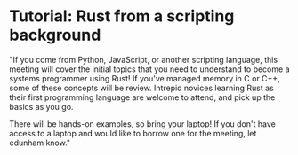 # Tutorial: Rust from a scripting background

"If you come from Python, JavaScript, or another scripting language, this
meeting will cover the initial topics that you need to understand to become a
systems programmer using Rust! If you've managed memory in C or C++, some of
these concepts will be review. Intrepid novices learning Rust as their first
programming language are welcome to attend, and pick up the basics as you go.

There will be hands-on examples, so bring your laptop! If you don't have
access to a laptop and would like to borrow one for the meeting, let edunham
know."



